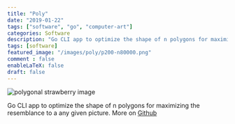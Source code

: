```yaml
---
title: "Poly"
date: "2019-01-22"
tags: ["software", "go", "computer-art"]
categories: Software
description: "Go CLI app to optimize the shape of n polygons for maximizing the resemblance to a any given picture."
tags: [software]
featured_image: "/images/poly/p200-n80000.png"
comment : false
enableLaTeX: false
draft: false
---
```


![polygonal strawberry image](p200-n80000.png)

Go CLI app to optimize the shape of n polygons for maximizing the resemblance to a any given picture.
More on [Github](https://github.com/dmartzol/poly)

